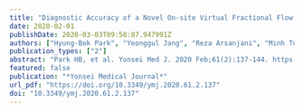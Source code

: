 ```yaml
---
title: "Diagnostic Accuracy of a Novel On-site Virtual Fractional Flow Reserve Parallel Computing System"
date: 2020-02-01
publishDate: 2020-03-03T09:58:07.947991Z
authors: ["Hyung-Bok Park", "Yeonggul Jang", "Reza Arsanjani", "Minh Tuan Nguyen", "Sang-Eun Lee", "Byunghwan Jeon", "Sunghee Jung", "Youngtaek Hong", "Seongmin Ha", "Sekeun Kim", "Sang-Wook Lee", "Hyuk-Jae Chang"]
publication_types: ["2"]
abstract: "Park HB, et al. Yonsei Med J. 2020 Feb;61(2):137-144. https://doi.org/10.3349/ymj.2020.61.2.137"
featured: false
publication: "*Yonsei Medical Journal*"
url_pdf: "https://doi.org/10.3349/ymj.2020.61.2.137"
doi: "10.3349/ymj.2020.61.2.137"
---
```


